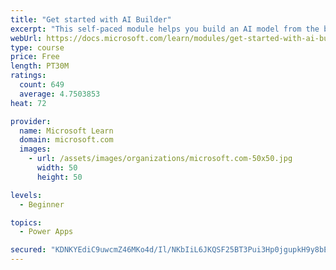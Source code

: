 ```yaml
---
title: "Get started with AI Builder"
excerpt: "This self-paced module helps you build an AI model from the beginning and shows how you can use it in your business without writing a single line of code."
webUrl: https://docs.microsoft.com/learn/modules/get-started-with-ai-builder/
type: course
price: Free
length: PT30M
ratings:
  count: 649
  average: 4.7503853
heat: 72

provider:
  name: Microsoft Learn
  domain: microsoft.com
  images:
    - url: /assets/images/organizations/microsoft.com-50x50.jpg
      width: 50
      height: 50

levels:
  - Beginner

topics:
  - Power Apps

secured: "KDNKYEdiC9uwcmZ46MKo4d/Il/NKbIiL6JKQSF25BT3Pui3Hp0jgupkH9y8bEZX0m7DVCH3Dm2OrOwmgpn5Io9x3RoJ2H/ODUOVTMoM81as/jANSkMsWQwq7yYni1AnrIwO/Y1ch/3cf16D61OZ/5HEBbxBUoCAsqdb9oEBpBwTtPkRpef7EopEA/IG3n8nq6dI6cGxRqtGM2R5XZl7q8rpSaqW5bYx/jGriYVk85k7lQHFLSugSigaMA4U67mBNTYX4+7ysPBWAUQWFWypfoChjCN28oqDnU/mQJxwBs2/qx3aJ+TT1agqS5JxbfCEoWKjXlHjFuor+JaNIwOOKSuesS4zgfXhYxta458i0kCNHf3yLGdwrdQi8OSV7Gp4rWx4hNMhDeRWleRIO30BTcg==;p6U9S9go9j2WMvbO9UIC4w=="
---
```


